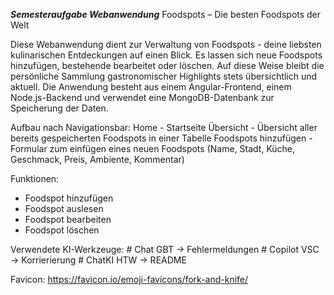 ***Semesteraufgabe Webanwendung***
Foodspots – Die besten Foodspots der Welt

Diese Webanwendung dient zur Verwaltung von Foodspots - deine liebsten kulinarischen Entdeckungen auf einen Blick.
Es lassen sich neue Foodspots hinzufügen, bestehende bearbeitet oder löschen. 
Auf diese Weise bleibt die persönliche Sammlung gastronomischer Highlights stets übersichtlich und aktuell.
Die Anwendung besteht aus einem Angular-Frontend, einem Node.js-Backend und verwendet eine MongoDB-Datenbank zur Speicherung der Daten.

Aufbau nach Navigationsbar:
Home - Startseite
Übersicht - Übersicht aller bereits gespeicherten Foodspots in einer Tabelle
Foodspots hinzufügen - Formular zum einfügen eines neuen Foodspots (Name, Stadt, Küche, Geschmack, Preis, Ambiente, Kommentar)

Funktionen:
+ Foodspot hinzufügen
+ Foodspot auslesen
+ Foodspot bearbeiten
+ Foodspot löschen

Verwendete KI-Werkzeuge:
    # Chat GBT -> Fehlermeldungen
    # Copilot VSC -> Korrierierung
    # ChatKI HTW -> README

   Favicon: https://favicon.io/emoji-favicons/fork-and-knife/
   
